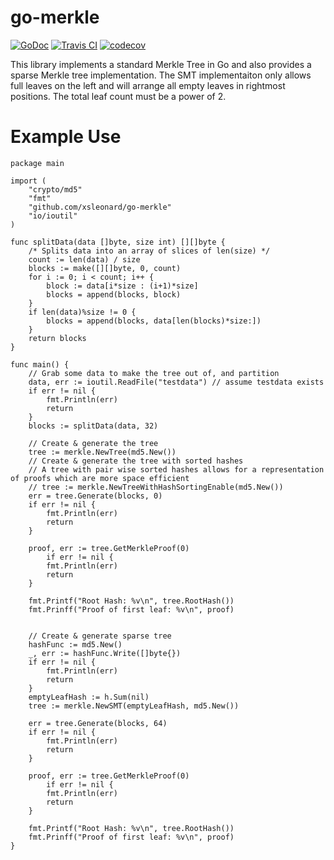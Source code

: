 go-merkle
=========
[![GoDoc](https://godoc.org/github.com/xsleonard/go-merkle?status.svg)](https://godoc.org/github.com/xsleonard/go-merkle)
[![Travis CI](https://api.travis-ci.org/xsleonard/go-merkle.svg?branch=master)](https://travis-ci.org/xsleonard/go-merkle)
[![codecov](https://codecov.io/gh/xsleonard/go-merkle/branch/master/graph/badge.svg)](https://codecov.io/gh/xsleonard/go-merkle)

This library implements a standard Merkle Tree in Go and also provides a sparse Merkle tree implementation. The SMT implementaiton only allows full leaves on the left and will arrange all empty leaves in rightmost positions. The total leaf count must be a power of 2.

Example Use
===========

```
package main

import (
    "crypto/md5"
    "fmt"
    "github.com/xsleonard/go-merkle"
    "io/ioutil"
)

func splitData(data []byte, size int) [][]byte {
    /* Splits data into an array of slices of len(size) */
    count := len(data) / size
    blocks := make([][]byte, 0, count)
    for i := 0; i < count; i++ {
        block := data[i*size : (i+1)*size]
        blocks = append(blocks, block)
    }
    if len(data)%size != 0 {
        blocks = append(blocks, data[len(blocks)*size:])
    }
    return blocks
}

func main() {
    // Grab some data to make the tree out of, and partition
    data, err := ioutil.ReadFile("testdata") // assume testdata exists
    if err != nil {
        fmt.Println(err)
        return
    }
    blocks := splitData(data, 32)

    // Create & generate the tree
    tree := merkle.NewTree(md5.New())
    // Create & generate the tree with sorted hashes
    // A tree with pair wise sorted hashes allows for a representation of proofs which are more space efficient
    // tree := merkle.NewTreeWithHashSortingEnable(md5.New())
    err = tree.Generate(blocks, 0)
    if err != nil {
        fmt.Println(err)
        return
    }

    proof, err := tree.GetMerkleProof(0)
        if err != nil {
        fmt.Println(err)
        return
    }

    fmt.Printf("Root Hash: %v\n", tree.RootHash())
    fmt.Prinff("Proof of first leaf: %v\n", proof)


    // Create & generate sparse tree
    hashFunc := md5.New()
    _, err := hashFunc.Write([]byte{})
    if err != nil {
        fmt.Println(err)
        return
    }
    emptyLeafHash := h.Sum(nil)
    tree := merkle.NewSMT(emptyLeafHash, md5.New())

    err = tree.Generate(blocks, 64)
    if err != nil {
        fmt.Println(err)
        return
    }

    proof, err := tree.GetMerkleProof(0)
        if err != nil {
        fmt.Println(err)
        return
    }

    fmt.Printf("Root Hash: %v\n", tree.RootHash())
    fmt.Prinff("Proof of first leaf: %v\n", proof)
}

```
